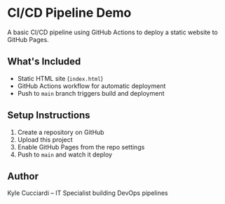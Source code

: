 # CI/CD Pipeline Demo

A basic CI/CD pipeline using GitHub Actions to deploy a static website to GitHub Pages.

## What's Included
- Static HTML site (`index.html`)
- GitHub Actions workflow for automatic deployment
- Push to `main` branch triggers build and deployment

## Setup Instructions
1. Create a repository on GitHub
2. Upload this project
3. Enable GitHub Pages from the repo settings
4. Push to `main` and watch it deploy

## Author
Kyle Cucciardi – IT Specialist building DevOps pipelines
